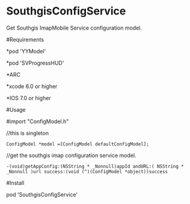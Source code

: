 # SouthgisConfigService
Get Southgis ImapMobile Service configuration model.

#Requirements

  *pod 'YYModel'
  
  *pod 'SVProgressHUD'

  *ARC 

  *xcode 6.0 or higher

  *IOS 7.0 or higher


#Usage

   #import "ConfigModel.h"
  
   //this is singleton
  
    ConfigModel *model =[ConfigModel defaultConfigModel];
  
   //get the southgis imap configuration service model.
  
    -(void)getAppConfig:(NSString * _Nonnull)appId andURL:( NSString * _Nonnull )url success:(void (^)(ConfigModel *object))success
  
#Install 
 
 pod 'SouthgisConfigService'


